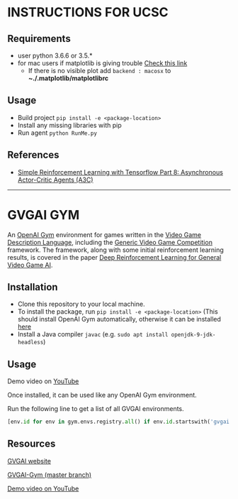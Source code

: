 # INSTRUCTIONS FOR UCSC 

## Requirements
* user python 3.6.6 or 3.5.*
* for mac users if matplotlib is giving trouble [Check this link](https://matplotlib.org/faq/osx_framework.html#osxframework-faq)
  - If there is no visible plot add `backend : macosx` to  **~./.matplotlib/matplotlibrc**

## Usage 
* Build project `pip install -e <package-location>`
* Install any missing libraries with pip
* Run agent `python RunMe.py`

## References
* [Simple Reinforcement Learning with Tensorflow Part 8: Asynchronous Actor-Critic Agents (A3C)](https://medium.com/emergent-future/simple-reinforcement-learning-with-tensorflow-part-8-asynchronous-actor-critic-agents-a3c-c88f72a5e9f2)

___

# GVGAI GYM

An [OpenAI Gym](gym.openai.com) environment for games written in the [Video Game Description Language](http://www.gvgai.net/vgdl.php), including the [Generic Video Game Competition](http://www.gvgai.net/) framework. The framework, along with some initial reinforcement learning results, is covered in the paper [Deep Reinforcement Learning for General Video Game AI](https://arxiv.org/abs/1806.02448).

## Installation

- Clone this repository to your local machine.
- To install the package, run `pip install -e <package-location>`
  (This should install OpenAI Gym automatically, otherwise it can be installed [here](https://github.com/openai/gym)
- Install a Java compiler `javac` (e.g. `sudo apt install openjdk-9-jdk-headless`)

## Usage

Demo video on [YouTube](https://youtu.be/O84KgRt6AJI)

Once installed, it can be used like any OpenAI Gym environment.

Run the following line to get a list of all GVGAI environments.
```Python
[env.id for env in gym.envs.registry.all() if env.id.startswith('gvgai')]
```

## Resources

[GVGAI website](http://www.gvgai.net)

[GVGAI-Gym (master branch)](https://github.com/rubenrtorrado/GVGAI_GYM) 

[Demo video on YouTube](https://youtu.be/O84KgRt6AJI)
